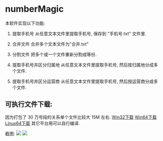# numberMagic 
本软件实现以下功能:

1. 提取手机号
从任意文本文件里提取手机号, 保存到 "手机号.txt" 文件里.

1. 合并文件
合并多个文本文件为"合并.txt"

1. 分割文件
把多个或一个文件重新分割成等份.

1. 提取手机号并区分归属地
从任意文本文件里提取手机号, 然后按归属地分成多个文件.

1. 提取手机号并区分运营商
从任意文本文件里提取手机号, 然后按运营商分成多个文件.

## 可执行文件下载:
因为打包了 30 万号段的关系单个文件比较大 15M 左右. 
[Win32下载](http://donw.winmama.com/numbeMagic.exe)
[Win64下载](http://donw.winmama.com/numbeMagic64.exe)
[Linux64下载](http://donw.winmama.com/numberMagic)
其它平台用可以自行编译. 

截图:
![](http://7xipka.com1.z0.glb.clouddn.com/nm2.jpg)
![](http://7xipka.com1.z0.glb.clouddn.com/nm01.png)
